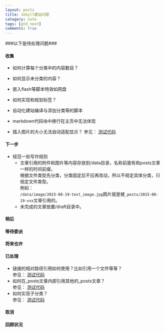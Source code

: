 ```yaml
---
layout: posts
title: Jekyll建站问题
category: note
tags: [gtd_next]
comments: true
---
```


###以下是待处理问题###
#### 收集 ####
+ 如何计算每个分类中的内容数目？  
+ 如何显示未分类的内容？
+ 嵌入flash等脚本特效如网盘  
+ 如何实现和规划标签？
+ 自动化建站编译与添加分类等的脚本
+ markdown代码块中换行在主页中无法体现

+ 插入图片的大小无法自动适配显示？
参见：  [测试代码](/others/2015/08/19/test_link.html "2015-08-19-test_link.md")  


#### 下一步 ####
+ 规范一些写作规则  
  - 文章引用的附件和图片等内容存放到/data目录，名称前面有和posts文章一样的时间前缀，  
  根据文件类型先分类，分类固定后不应再改动，所以不规定具体分类，只规定文件类型。  
  例如：  
  `/data/image/2015-08-19-test_image.jpg`图片就是被`_posts/2015-08-19-xxx`文章引用的。  
  - 未完成的文章放置/draft目录中。  

#### 稍后 ####

#### 等待委派 ####

#### 将来也许 ####

#### 已处理 ####
+ 链接的相对路径引用如何使用？比如引用一个文件等等？  
参见：  [测试代码](/others/2015/08/19/test_link.html "2015-08-19-test_link.md")  
+ 如何在_posts文章内部引用其他的_posts文章？  
参见：  [测试代码](/others/2015/08/19/test_link.html "2015-08-19-test_link.md")  
+ 如何实现子分类？  
参见：  [测试代码](/others/2015/08/19/test_link.html "2015-08-19-test_link.md")

#### 取消 ####

#### 回顾状况 ####
